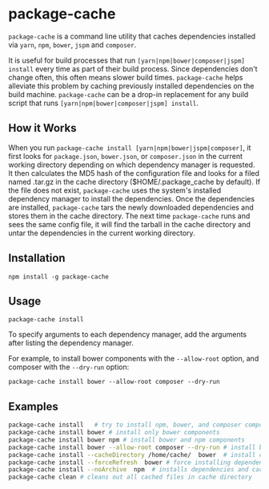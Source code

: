 package-cache
=========

`package-cache` is a command line utility that caches dependencies installed via `yarn`, `npm`, `bower`, `jspm`
and `composer`.

It is useful for build processes that run `[yarn|npm|bower|composer|jspm] install` every time as part of their
build process. Since dependencies don't change often, this often means slower build times. `package-cache`
helps alleviate this problem by caching previously installed dependencies on the build machine. 
`package-cache` can be a drop-in replacement for any build script that runs `[yarn|npm|bower|composer|jspm] install`.

## How it Works
When you run `package-cache install [yarn|npm|bower|jspm|composer]`, it first looks for `package.json`, `bower.json`,
or `composer.json` in the current working directory depending on which dependency manager is requested.
It then calculates the MD5 hash of the configuration file and looks for a filed named 
<MD5 of config.json>.tar.gz in the cache directory ($HOME/.package_cache by default). If the file does not
exist, `package-cache` uses the system's installed dependency manager to install the dependencies. Once the
dependencies are installed, `package-cache` tars the newly downloaded dependencies and stores them in the
cache directory. The next time `package-cache` runs and sees the same config file, it will find the tarball
in the cache directory and untar the dependencies in the current working directory.


## Installation
```
npm install -g package-cache
```

## Usage
```
package-cache install
```

To specify arguments to each dependency manager, add the arguments after listing the dependency manager. 

For example, to install bower components with the `--allow-root` option, and composer with the `--dry-run` option:
```
package-cache install bower --allow-root composer --dry-run
```

## Examples
```bash
package-cache install	# try to install npm, bower, and composer components
package-cache install bower	# install only bower components
package-cache install bower npm	# install bower and npm components
package-cache install bower --allow-root composer --dry-run	# install bower with allow-root, and composer with --dry-run
package-cache install --cacheDirectory /home/cache/  bower 	# install components using /home/cache as cache directory
package-cache install --forceRefresh  bower	# force installing dependencies from package manager without cache
package-cache install --noArchive  npm	# installs dependencies and caches them without compressing
package-cache clean	# cleans out all cached files in cache directory
```
